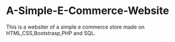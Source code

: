 # A-Simple-E-Commerce-Website

This is a websiter of a simple e commerce store made on HTML,CSS,Bootstrasp,PHP and SQL.

